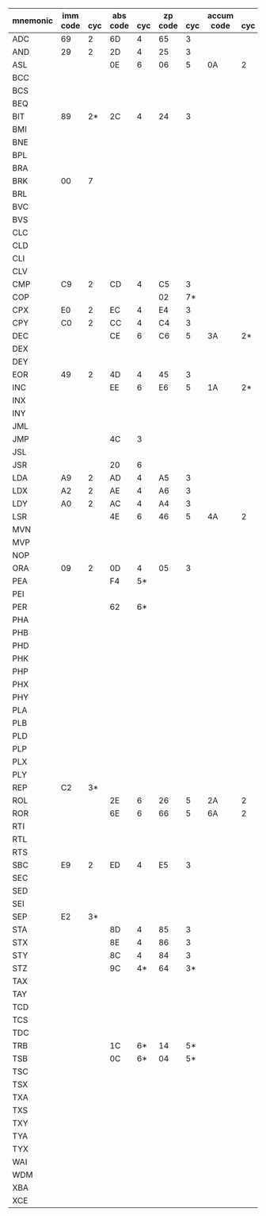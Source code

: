 mnemonic|imm<br />code|<br />cyc|abs<br />code|<br />cyc|zp<br />code|<br />cyc|accum<br />code|<br />cyc|impl<br />code|<br />cyc|(zp,x)<br />code|<br />cyc|(zp),y<br />code|<br />cyc|zp,x<br />code|<br />cyc|zp,y<br />code|<br />cyc|abs,x<br />code|<br />cyc|abs,y<br />code|<br />cyc|rel<br />code|<br />cyc|(abs)<br />code|<br />cyc|(abs,x)<br />code|<br />cyc|(zp)<br />code|<br />cyc|rell<br />code|<br />cyc|s<br />code|<br />cyc|[d]<br />code|<br />cyc|[d],y<br />code|<br />cyc|absl<br />code|<br />cyc|absl,x<br />code|<br />cyc|d,s<br />code|<br />cyc|(d,s),y<br />code|<br />cyc|xyc<br />code|<br />cyc
---|---|---|---|---|---|---|---|---|---|---|---|---|---|---|---|---|---|---|---|---|---|---|---|---|---|---|---|---|---|---|---|---|---|---|---|---|---|---|---|---|---|---|---|---|---|---|---|---
ADC|69 |2|6D |4|65 |3|||||61 |6|71 |5|75 |4|||7D |4|79 |4|||||||72 |5*|||||67 |6*|77 |6*|6F |5*|7F |5*|63 |4*|73 |7*||
AND|29 |2|2D |4|25 |3|||||21 |6|31 |5|35 |4|||3D |4|39 |4|||||||32 |5*|||||27 |6*|37 |6*|2F |5*|3F |5*|23 |4*|33 |7*||
ASL|||0E |6|06 |5|0A |2|||||||16 |6|||1E |6||||||||||||||||||||||||||||
BCC|||||||||||||||||||||||90 |2||||||||||||||||||||||||
BCS|||||||||||||||||||||||B0 |2||||||||||||||||||||||||
BEQ|||||||||||||||||||||||F0 |2||||||||||||||||||||||||
BIT|89 |2*|2C |4|24 |3|||||||||34 |4*|||3C |4*||||||||||||||||||||||||||||
BMI|||||||||||||||||||||||30 |2||||||||||||||||||||||||
BNE|||||||||||||||||||||||D0 |2||||||||||||||||||||||||
BPL|||||||||||||||||||||||10 |2||||||||||||||||||||||||
BRA|||||||||||||||||||||||80 |2*||||||||||||||||||||||||
BRK|00 |7||||||||||||||||||||||||||||||||||||||||||||||
BRL|||||||||||||||||||||||||||||||82 |4*||||||||||||||||
BVC|||||||||||||||||||||||50 |2||||||||||||||||||||||||
BVS|||||||||||||||||||||||70 |2||||||||||||||||||||||||
CLC|||||||||18 |2||||||||||||||||||||||||||||||||||||||
CLD|||||||||D8 |2||||||||||||||||||||||||||||||||||||||
CLI|||||||||58 |2||||||||||||||||||||||||||||||||||||||
CLV|||||||||B8 |2||||||||||||||||||||||||||||||||||||||
CMP|C9 |2|CD |4|C5 |3|||||C1 |6|D1 |5|D5 |4|||DD |4|D9 |4|||||||D2 |5*|||||C7 |6*|D7 |6*|CF |5*|DF |5*|C3 |4*|D3 |7*||
COP|||||02 |7*||||||||||||||||||||||||||||||||||||||||||
CPX|E0 |2|EC |4|E4 |3||||||||||||||||||||||||||||||||||||||||||
CPY|C0 |2|CC |4|C4 |3||||||||||||||||||||||||||||||||||||||||||
DEC|||CE |6|C6 |5|3A |2*|||||||D6 |6|||DE |6||||||||||||||||||||||||||||
DEX|||||||||CA |2||||||||||||||||||||||||||||||||||||||
DEY|||||||||88 |2||||||||||||||||||||||||||||||||||||||
EOR|49 |2|4D |4|45 |3|||||41 |6|51 |5|55 |4|||5D |4|59 |4|||||||52 |5*|||||47 |6*|57 |6*|4F |5*|5F |5*|43 |4*|53 |7*||
INC|||EE |6|E6 |5|1A |2*|||||||F6 |6|||FE |6||||||||||||||||||||||||||||
INX|||||||||E8 |2||||||||||||||||||||||||||||||||||||||
INY|||||||||C8 |2||||||||||||||||||||||||||||||||||||||
JML|||||||||||||||||||||||||DC |6*||||||||||||||||||||||
JMP|||4C |3|||||||||||||||||||||6C |6|7C |6*|||||||||||5C |4*||||||||
JSL|||||||||||||||||||||||||||||||||||||||22 |8*||||||||
JSR|||20 |6|||||||||||||||||||||||FC |8*||||||||||||||||||||
LDA|A9 |2|AD |4|A5 |3|||||A1 |6|B1 |5|B5 |4|||BD |4|B9 |4|||||||B2 |5*|||||A7 |6*|B7 |6*|AF |5*|BF |5*|A3 |4*|B3 |7*||
LDX|A2 |2|AE |4|A6 |3|||||||||||B6 |4|||BE |4||||||||||||||||||||||||||
LDY|A0 |2|AC |4|A4 |3|||||||||B4 |4|||BC |4||||||||||||||||||||||||||||
LSR|||4E |6|46 |5|4A |2|||||||56 |6|||5E |6||||||||||||||||||||||||||||
MVN|||||||||||||||||||||||||||||||||||||||||||||||54 |7*
MVP|||||||||||||||||||||||||||||||||||||||||||||||44 |7*
NOP|||||||||EA |2||||||||||||||||||||||||||||||||||||||
ORA|09 |2|0D |4|05 |3|||||01 |6|11 |5|15 |4|||1D |4|19 |4|||||||12 |5*|||||07 |6*|17 |6*|0F |5*|1F |5*|03 |4*|13 |7*||
PEA|||F4 |5*||||||||||||||||||||||||||||||||||||||||||||
PEI|||||||||||||||||||||||||||||D4 |6*||||||||||||||||||
PER|||62 |6*||||||||||||||||||||||||||||||||||||||||||||
PHA|||||||||48 |3||||||||||||||||||||||||||||||||||||||
PHB|||||||||||||||||||||||||||||||||8B |3*||||||||||||||
PHD|||||||||||||||||||||||||||||||||0B |4*||||||||||||||
PHK|||||||||||||||||||||||||||||||||4B |3*||||||||||||||
PHP|||||||||08 |3||||||||||||||||||||||||||||||||||||||
PHX|||||||||DA |3*||||||||||||||||||||||||||||||||||||||
PHY|||||||||5A |3*||||||||||||||||||||||||||||||||||||||
PLA|||||||||68 |4||||||||||||||||||||||||||||||||||||||
PLB|||||||||||||||||||||||||||||||||AB |4*||||||||||||||
PLD|||||||||||||||||||||||||||||||||2B |5*||||||||||||||
PLP|||||||||28 |4||||||||||||||||||||||||||||||||||||||
PLX|||||||||FA |4*||||||||||||||||||||||||||||||||||||||
PLY|||||||||7A |4*||||||||||||||||||||||||||||||||||||||
REP|C2 |3*||||||||||||||||||||||||||||||||||||||||||||||
ROL|||2E |6|26 |5|2A |2|||||||36 |6|||3E |6||||||||||||||||||||||||||||
ROR|||6E |6|66 |5|6A |2|||||||76 |6|||7E |6||||||||||||||||||||||||||||
RTI|||||||||40 |6||||||||||||||||||||||||||||||||||||||
RTL|||||||||||||||||||||||||||||||||6B |6*||||||||||||||
RTS|||||||||60 |6||||||||||||||||||||||||||||||||||||||
SBC|E9 |2|ED |4|E5 |3|||||E1 |6|F1 |5|F5 |4|||FD |4|F9 |4|||||||F2 |5*|||||E7 |6*|F7 |6*|EF |5*|FF |5*|E3 |4*|F3 |7*||
SEC|||||||||38 |2||||||||||||||||||||||||||||||||||||||
SED|||||||||F8 |2||||||||||||||||||||||||||||||||||||||
SEI|||||||||78 |2||||||||||||||||||||||||||||||||||||||
SEP|E2 |3*||||||||||||||||||||||||||||||||||||||||||||||
STA|||8D |4|85 |3|||||81 |6|91 |6|95 |4|||9D |5|99 |5|||||||92 |5*|||||87 |6*|97 |6*|8F |5*|9F |5*|83 |4*|93 |7*||
STX|||8E |4|86 |3|||||||||||96 |4||||||||||||||||||||||||||||||
STY|||8C |4|84 |3|||||||||94 |4||||||||||||||||||||||||||||||||
STZ|||9C |4*|64 |3*|||||||||74 |4*|||9E |5*||||||||||||||||||||||||||||
TAX|||||||||AA |2||||||||||||||||||||||||||||||||||||||
TAY|||||||||A8 |2||||||||||||||||||||||||||||||||||||||
TCD|||||||||5B |2*||||||||||||||||||||||||||||||||||||||
TCS|||||||||1B |2*||||||||||||||||||||||||||||||||||||||
TDC|||||||||7B |2*||||||||||||||||||||||||||||||||||||||
TRB|||1C |6*|14 |5*||||||||||||||||||||||||||||||||||||||||||
TSB|||0C |6*|04 |5*||||||||||||||||||||||||||||||||||||||||||
TSC|||||||||3B |2*||||||||||||||||||||||||||||||||||||||
TSX|||||||||BA |2||||||||||||||||||||||||||||||||||||||
TXA|||||||||8A |2||||||||||||||||||||||||||||||||||||||
TXS|||||||||9A |2||||||||||||||||||||||||||||||||||||||
TXY|||||||||9B |2*||||||||||||||||||||||||||||||||||||||
TYA|||||||||98 |2||||||||||||||||||||||||||||||||||||||
TYX|||||||||BB |2*||||||||||||||||||||||||||||||||||||||
WAI|||||||||CB |3*||||||||||||||||||||||||||||||||||||||
WDM|||||||||42 |2*||||||||||||||||||||||||||||||||||||||
XBA|||||||||EB |3*||||||||||||||||||||||||||||||||||||||
XCE|||||||||FB |2*||||||||||||||||||||||||||||||||||||||
